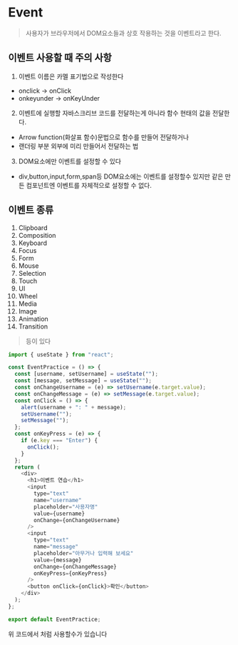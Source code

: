 # Event
>사용자가 브라우저에서 DOM요소들과 상호 작용하는 것을 이벤트라고 한다.

## 이벤트 사용할 때 주의 사항
1. 이벤트 이름은 카멜 표기법으로 작성한다
  - onclick -> onClick
  - onkeyunder -> onKeyUnder
2. 이벤트에 실행할 자바스크리브 코드를 전달하는게 아니라 함수 현태의 값을 전달한다.
  - Arrow function(화살표 함수)문법으로 함수를 만들어 전달하거나
  - 랜더링 부분 외부에 미리 만들어서 전달하는 법
3. DOM요소에만 이벤트를 설정할 수 있다
  - div,button,input,form,span등 DOM요소에는 이벤트를 설정할수 있지만 <MyComponenet />같은 만든 컴포넌트엔 이벤트를 자체적으로 설정할 수 없다.

## 이벤트 종류
1. Clipboard
2. Composition
3. Keyboard
4. Focus
5. Form
6. Mouse
7. Selection
8. Touch
9. UI
10. Wheel
11. Media
12. Image
13. Animation
14. Transition
>등이 있다

```javascript
import { useState } from "react";

const EventPractice = () => {
  const [username, setUsername] = useState("");
  const [message, setMessage] = useState("");
  const onChangeUsername = (e) => setUsername(e.target.value);
  const onChangeMessage = (e) => setMessage(e.target.value);
  const onClick = () => {
    alert(username + ": " + message);
    setUsername("");
    setMessage("");
  };
  const onKeyPress = (e) => {
    if (e.key === "Enter") {
      onClick();
    }
  };
  return (
    <div>
      <h1>이벤트 연습</h1>
      <input
        type="text"
        name="username"
        placeholder="사용자명"
        value={username}
        onChange={onChangeUsername}
      />
      <input
        type="text"
        name="message"
        placeholder="아무거나 입력해 보세요"
        value={message}
        onChange={onChangeMessage}
        onKeyPress={onKeyPress}
      />
      <button onClick={onClick}>확인</button>
    </div>
  );
};

export default EventPractice;
```
위 코드에서 처럼 사용할수가 있습니다
 
